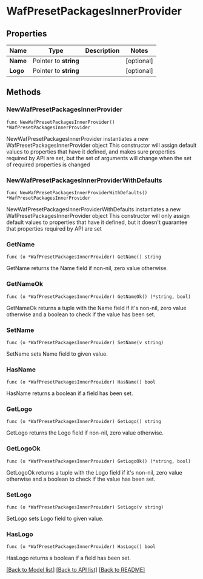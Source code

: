 # WafPresetPackagesInnerProvider

## Properties

Name | Type | Description | Notes
------------ | ------------- | ------------- | -------------
**Name** | Pointer to **string** |  | [optional] 
**Logo** | Pointer to **string** |  | [optional] 

## Methods

### NewWafPresetPackagesInnerProvider

`func NewWafPresetPackagesInnerProvider() *WafPresetPackagesInnerProvider`

NewWafPresetPackagesInnerProvider instantiates a new WafPresetPackagesInnerProvider object
This constructor will assign default values to properties that have it defined,
and makes sure properties required by API are set, but the set of arguments
will change when the set of required properties is changed

### NewWafPresetPackagesInnerProviderWithDefaults

`func NewWafPresetPackagesInnerProviderWithDefaults() *WafPresetPackagesInnerProvider`

NewWafPresetPackagesInnerProviderWithDefaults instantiates a new WafPresetPackagesInnerProvider object
This constructor will only assign default values to properties that have it defined,
but it doesn't guarantee that properties required by API are set

### GetName

`func (o *WafPresetPackagesInnerProvider) GetName() string`

GetName returns the Name field if non-nil, zero value otherwise.

### GetNameOk

`func (o *WafPresetPackagesInnerProvider) GetNameOk() (*string, bool)`

GetNameOk returns a tuple with the Name field if it's non-nil, zero value otherwise
and a boolean to check if the value has been set.

### SetName

`func (o *WafPresetPackagesInnerProvider) SetName(v string)`

SetName sets Name field to given value.

### HasName

`func (o *WafPresetPackagesInnerProvider) HasName() bool`

HasName returns a boolean if a field has been set.

### GetLogo

`func (o *WafPresetPackagesInnerProvider) GetLogo() string`

GetLogo returns the Logo field if non-nil, zero value otherwise.

### GetLogoOk

`func (o *WafPresetPackagesInnerProvider) GetLogoOk() (*string, bool)`

GetLogoOk returns a tuple with the Logo field if it's non-nil, zero value otherwise
and a boolean to check if the value has been set.

### SetLogo

`func (o *WafPresetPackagesInnerProvider) SetLogo(v string)`

SetLogo sets Logo field to given value.

### HasLogo

`func (o *WafPresetPackagesInnerProvider) HasLogo() bool`

HasLogo returns a boolean if a field has been set.


[[Back to Model list]](../README.md#documentation-for-models) [[Back to API list]](../README.md#documentation-for-api-endpoints) [[Back to README]](../README.md)


